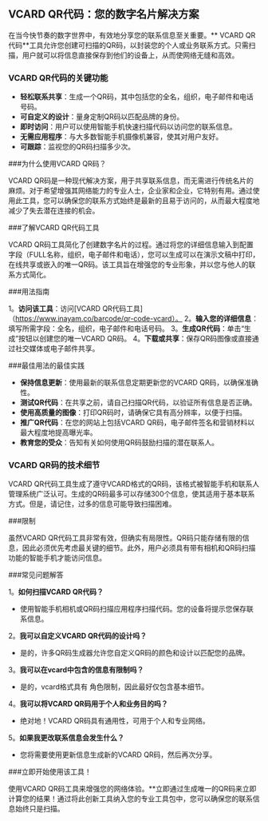 ## VCARD QR代码：您的数字名片解决方案

在当今快节奏的数字世界中，有效地分享您的联系信息至关重要。** VCARD QR代码**工具允许您创建可扫描的QR码，以封装您的个人或业务联系方式。只需扫描，用户就可以将信息直接保存到他们的设备上，从而使网络无缝和高效。

### VCARD QR代码的关键功能

-  **轻松联系共享**：生成一个QR码，其中包括您的全名，组织，电子邮件和电话号码。
-  **可自定义的设计**：量身定制QR码以匹配品牌的身份。
-  **即时访问**：用户可以使用智能手机快速扫描代码以访问您的联系信息。
-  **无需应用程序**：与大多数智能手机摄像机兼容，使其对用户友好。
-  **可跟踪**：监视您的QR码扫描多少次。

###为什么使用VCARD QR码？

VCARD QR码是一种现代解决方案，用于共享联系信息，而无需进行传统名片的麻烦。对于希望增强其网络能力的专业人士，企业家和企业，它特别有用。通过使用此工具，您可以确保您的联系方式始终是最新的且易于访问的，从而最大程度地减少了失去潜在连接的机会。

###了解VCARD QR代码工具

VCARD QR码工具简化了创建数字名片的过程。通过将您的详细信息输入到配置字段（FULL名称，组织，电子邮件和电话），您可以生成可以在演示文稿中打印，在线共享或嵌入的唯一QR码。该工具旨在增强您的专业形象，并以您与他人的联系方式简化。

###用法指南

1。**访问该工具**：访问[VCARD QR代码工具]（https://www.inayam.co/barcode/qr-code-vcard）。
2。**输入您的详细信息**：填写所需字段：全名，组织，电子邮件和电话号码。
3。**生成QR代码**：单击“生成”按钮以创建您的唯一VCARD QR码。
4。**下载或共享**：保存QR码图像或直接通过社交媒体或电子邮件共享。

###最佳用法的最佳实践

-  **保持信息更新**：使用最新的联系信息定期更新您的VCARD QR码，以确保准确性。
-  **测试QR代码**：在共享之前，请自己扫描QR代码，以验证所有信息是否正确。
-  **使用高质量的图像**：打印QR码时，请确保它具有高分辨率，以便于扫描。
-  **推广QR代码**：在您的网站上包括VCARD QR码，电子邮件签名和营销材料以最大程度地提高曝光率。
-  **教育您的受众**：告知有关如何使用QR码鼓励扫描的潜在联系人。

### VCARD QR码的技术细节

VCARD QR代码工具生成了遵守VCARD格式的QR码，该格式被智能手机和联系人管理系统广泛认可。生成的QR码最多可以存储300个信息，使其适用于基本联系方式。但是，请记住，过多的信息可能导致扫描困难。

###限制

虽然VCARD QR代码工具非常有效，但确实有局限性。QR码只能存储有限的信息，因此必须优先考虑最关键的细节。此外，用户必须具有带有相机和QR码扫描功能的智能手机才能访问信息。

###常见问题解答

1。**如何扫描VCARD QR代码？**
- 使用智能手机相机或QR码扫描应用程序扫描代码。您的设备将提示您保存联系信息。

2。**我可以自定义VCARD QR代码的设计吗？**
- 是的，许多QR码生成器允许您自定义QR码的颜色和设计以匹配您的品牌。

3。**我可以在vcard中包含的信息有限制吗？**
- 是的，vcard格式具有 角色限制，因此最好仅包含基本细节。

4。**我可以将VCARD QR码用于个人和业务目的吗？**
- 绝对地！VCARD QR码具有通用性，可用于个人和专业网络。

5。**如果我更改联系信息会发生什么？**
- 您将需要使用更新信息生成新的VCARD QR码，然后再次分享。

###立即开始使用该工具！

使用VCARD QR码工具来增强您的网络体验。**立即通过生成唯一的QR码来立即计算您的结果！通过将此创新工具纳入您的专业工具包中，您可以确保您的联系信息始终只是扫描。